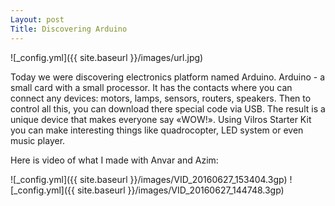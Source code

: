 ```yaml
---
Layout: post
Title: Discovering Arduino
---
```


![_config.yml]({{ site.baseurl }}/images/url.jpg)

Today we were discovering electronics platform named Arduino. 
Arduino - a small card with a small processor. It has the contacts where you can connect any devices: motors, lamps, sensors, routers, speakers. Then to control all this, you can download there special code via USB. 
The result is a unique device that makes everyone say «WOW!». Using Vilros Starter Kit you can make interesting things like quadrocopter, LED system or even music player.

Here is video of what I made with Anvar and Azim: 

![_config.yml]({{ site.baseurl }}/images/VID_20160627_153404.3gp)
![_config.yml]({{ site.baseurl }}/images/VID_20160627_144748.3gp)
